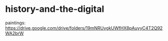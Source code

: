 # history-and-the-digital
paintings: https://drive.google.com/drive/folders/19mNRUvgkUWfHX8pAuyyC4T2Q92WA2brW
